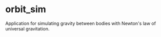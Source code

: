 # orbit_sim
Application for simulating gravity between bodies with Newton's law of universal gravitation.

